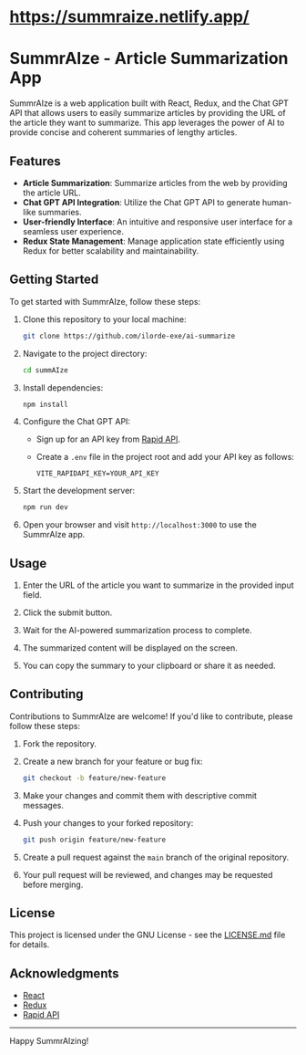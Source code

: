 # https://summraize.netlify.app/
# SummrAIze - Article Summarization App

SummrAIze is a web application built with React, Redux, and the Chat GPT API that allows users to easily summarize articles by providing the URL of the article they want to summarize. This app leverages the power of AI to provide concise and coherent summaries of lengthy articles.

## Features

- **Article Summarization**: Summarize articles from the web by providing the article URL.
- **Chat GPT API Integration**: Utilize the Chat GPT API to generate human-like summaries.
- **User-friendly Interface**: An intuitive and responsive user interface for a seamless user experience.
- **Redux State Management**: Manage application state efficiently using Redux for better scalability and maintainability.

## Getting Started

To get started with SummrAIze, follow these steps:

1. Clone this repository to your local machine:

   ```bash
   git clone https://github.com/ilorde-exe/ai-summarize
   ```

2. Navigate to the project directory:

   ```bash
   cd summAIze
   ```

3. Install dependencies:

   ```bash
   npm install
   ```

4. Configure the Chat GPT API:

   - Sign up for an API key from [Rapid API](https://rapidapi.com/restyler/api/article-extractor-and-summarizer).
   - Create a `.env` file in the project root and add your API key as follows:

     ```env
     VITE_RAPIDAPI_KEY=YOUR_API_KEY
     ```

5. Start the development server:

   ```bash
   npm run dev
   ```

6. Open your browser and visit `http://localhost:3000` to use the SummrAIze app.

## Usage

1. Enter the URL of the article you want to summarize in the provided input field.

2. Click the submit button.

3. Wait for the AI-powered summarization process to complete.

4. The summarized content will be displayed on the screen.

5. You can copy the summary to your clipboard or share it as needed.

## Contributing

Contributions to SummrAIze are welcome! If you'd like to contribute, please follow these steps:

1. Fork the repository.

2. Create a new branch for your feature or bug fix:

   ```bash
   git checkout -b feature/new-feature
   ```

3. Make your changes and commit them with descriptive commit messages.

4. Push your changes to your forked repository:

   ```bash
   git push origin feature/new-feature
   ```

5. Create a pull request against the `main` branch of the original repository.

6. Your pull request will be reviewed, and changes may be requested before merging.

## License

This project is licensed under the GNU License - see the [LICENSE.md](LICENSE.md) file for details.

## Acknowledgments

- [React](https://reactjs.org/)
- [Redux](https://redux.js.org/)
- [Rapid API](https://rapidapi.com)

---

Happy SummrAIzing!
```

